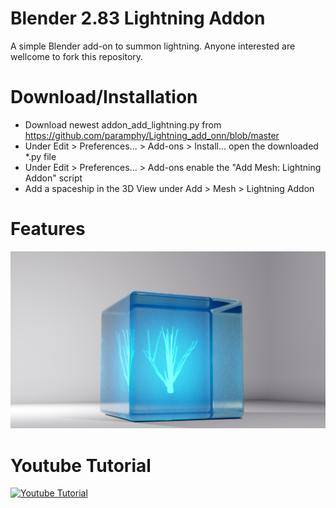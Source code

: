 # Blender 2.83 Lightning Addon
A simple Blender add-on to summon lightning.
Anyone interested are wellcome to fork this repository.

# Download/Installation
* Download newest addon_add_lightning.py from https://github.com/paramphy/Lightning_add_onn/blob/master
* Under Edit > Preferences... > Add-ons > Install... open the downloaded *.py file
* Under Edit > Preferences... > Add-ons enable the "Add Mesh: Lightning Addon" script
* Add a spaceship in the 3D View under Add > Mesh > Lightning Addon
# Features
![alt text](untitled.png)
# Youtube Tutorial

[![Youtube Tutorial](https://youtu.be/KQ4aiqwIcSI/0.jpg)](https://youtu.be/KQ4aiqwIcSI)




 
